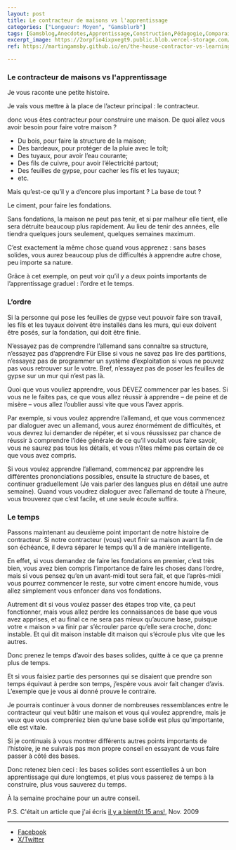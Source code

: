 ```yaml
---
layout: post
title: Le contracteur de maisons vs l'apprentissage
categories: ["Longueur: Moyen", "Gamsblurb"]
tags: [Gamsblog,Anecdotes,Apprentissage,Construction,Pédagogie,Comparaison,Piano,Gamsblurb]
excerpt_image: https://2orpfio4ixpxegt9.public.blob.vercel-storage.com/post/cm1u1fmeq0087jk0cq8b047cs/images/34ce129a-4c02-4680-b796-9297c1dc99cd-C5ipXh4CHl9Y61Mi2XUdhPMHmX9sZU.webp
ref: https://martingamsby.github.io/en/the-house-contractor-vs-learning

---
```


### **Le contracteur de maisons vs l'apprentissage**

Je vous raconte une petite histoire.

Je vais vous mettre à la place de l’acteur principal : le contracteur.

donc vous êtes contracteur pour construire une maison. De quoi allez vous avoir besoin pour faire votre maison ?

- Du bois, pour faire la structure de la maison;
- Des bardeaux, pour protéger de la pluie avec le toît;
- Des tuyaux, pour avoir l’eau courante;
- Des fils de cuivre, pour avoir l’électricité partout;
- Des feuilles de gypse, pour cacher les fils et les tuyaux;
- etc.

Mais qu’est-ce qu’il y a d’encore plus important ?
La base de tout ?

Le ciment, pour faire les fondations.

Sans fondations, la maison ne peut pas tenir, et si par malheur elle tient, elle sera détruite beaucoup plus rapidement. Au lieu de tenir des années, elle tiendra quelques jours seulement, quelques semaines maximum.

C’est exactement la même chose quand vous apprenez : sans bases solides, vous aurez beaucoup plus de difficultés à apprendre autre chose, peu importe sa nature.

Grâce à cet exemple, on peut voir qu’il y a deux points importants de l’apprentissage graduel : l’ordre et le temps.

### L’ordre

Si la personne qui pose les feuilles de gypse veut pouvoir faire son travail, les fils et les tuyaux doivent être installés dans les murs, qui eux doivent être posés, sur la fondation, qui doit être finie.

N’essayez pas de comprendre l’allemand sans connaître sa structure, n’essayez pas d’apprendre Für Elise si vous ne savez pas lire des partitions, n’essayez pas de programmer un système d’exploitation si vous ne pouvez pas vous retrouver sur le votre. Bref, n’essayez pas de poser les feuilles de gypse sur un mur qui n’est pas là.

Quoi que vous vouliez apprendre, vous DEVEZ commencer par les bases. Si vous ne le faites pas, ce que vous allez réussir à apprendre – de peine et de misère – vous allez l’oublier aussi vite que vous l’avez appris.

Par exemple, si vous voulez apprendre l’allemand, et que vous commencez par dialoguer avec un allemand, vous aurez énormément de difficultés, et vous devrez lui demander de répéter, et si vous réussissez par chance de réussir à comprendre l’idée générale de ce qu’il voulait vous faire savoir, vous ne saurez pas tous les détails, et vous n’êtes même pas certain de ce que vous avez compris.

Si vous voulez apprendre l’allemand, commencez par apprendre les différentes prononciations possibles, ensuite la structure de bases, et continuer graduellement (Je vais parler des langues plus en détail une autre semaine). Quand vous voudrez dialoguer avec l’allemand de toute à l’heure, vous trouverez que c’est facile, et une seule écoute suffira.

### Le temps

Passons maintenant au deuxième point important de notre histoire de contracteur. Si notre contracteur (vous) veut finir sa maison avant la fin de son échéance, il devra séparer le temps qu’il a de manière intelligente.

En effet, si vous demandez de faire les fondations en premier, c’est très bien, vous avez bien compris l’importance de faire les choses dans l’ordre, mais si vous pensez qu’en un avant-midi tout sera fait, et que l’après-midi vous pourrez commencer le reste, sur votre ciment encore humide, vous allez simplement vous enfoncer dans vos fondations.

Autrement dit si vous voulez passer des étapes trop vite, ça peut fonctionner, mais vous allez perdre les connaissances de base que vous avez apprises, et au final ce ne sera pas mieux qu’aucune base, puisque votre « maison » va finir par s’écrouler parce qu’elle sera croche, donc instable. Et qui dit maison instable dit maison qui s’écroule plus vite que les autres.

Donc prenez le temps d’avoir des bases solides, quitte à ce que ça prenne plus de temps.

Et si vous faisiez partie des personnes qui se disaient que prendre son temps équivaut à perdre son temps, j’espère vous avoir fait changer d’avis. L’exemple que je vous ai donné prouve le contraire.

Je pourrais continuer à vous donner de nombreuses ressemblances entre le contracteur qui veut bâtir une maison et vous qui voulez apprendre, mais je veux que vous compreniez bien qu’une base solide est plus qu’importante, elle est vitale.

Si je continuais à vous montrer différents autres points importants de l’histoire, je ne suivrais pas mon propre conseil en essayant de vous faire passer à côté des bases.

Donc retenez bien ceci : les bases solides sont essentielles à un bon apprentissage qui dure longtemps, et plus vous passerez de temps à la construire, plus vous sauverez du temps.

À la semaine prochaine pour un autre conseil.

P.S. C'était un article que j'ai écris [il y a bientôt 15 ans!](https://blog.comment-apprendre.com/le-contracteur-de-maisons/), Nov. 2009

---

- [Facebook](https://www.facebook.com/share/p/3uzFYnNxnCpuzcsr/)
- [X/Twitter](https://x.com/MartinGamsby/status/1842191972045316133)

